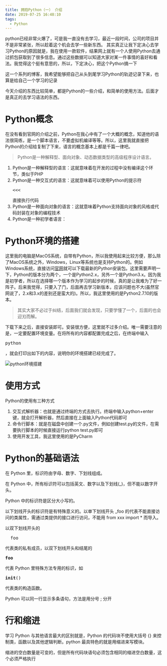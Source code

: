 ```yaml
---
title: 拥抱Python（一） 介绍
date: 2019-07-25 16:48:10
tags:
  - Python
---
```

<!--more-->
python已经非常火爆了，可是我一直没有去学习，最近一段时间，公司的项目并不是非常紧张，所以趁着这个机会去学一些新东西。
其实真正让我下定决心去学习Python的原因就是，我在使用一款软件，结果网上就有一个人使用Python去通过抓包获取到了很多信息。通过这些数据可以知道大家对某一件事情的喜好和看法。我觉得这个挺有意思的，所以，下定决心，把这个Python搞一下

这一个系列的博客，我希望能够把自己从头到尾学习Python的轨迹记录下来，也算是给自己一个学习的记录

今天介绍的东西比较简单，都是Python的一些介绍，和简单的使用方法。后面才是真正的去学习语法的东西。

# Python概念

在没有看到官网的介绍之前，Python在我心中有了一个大概的概念，知道他的语法很简练，是一个脚本语言，不要虚拟机编译等等。所以，这里我就直接把Python的介绍给复制了下来，语言的概念基本上都是千篇一律吧。

> Python是一种解释型、面向对象、动态数据类型的高级程序设计语言。

1. Python是一种解释型的语言：这就意味着在开发的过程中没有编译这个环节，类似于PHP
2. Python是一种交互式的语言：这就意味着可以使用Python的提示符<pre><<<</pre>直接执行代码
3. Python是一种面向对象的语言：这就意味着Python支持面向对象的风格或代码封装在对象的编程技术
4. Python是一种初学者语言：

# Python环境的搭建

这里我的电脑是MacOS系统，自带有Python，所以我使用起来比较方便，那么除了MacOS系统之外，Windows，Linux等系统也是支持Python的。例如Windows系统，直接访问[官网](https://wwww.python.org/)就可以下载最新的Python安装包。这里需要声明一下，Python的版本分为两个，一个是Python2.x，另外一个是Python3.x。因为我是初学者，所以在选择哪一个版本作为学习的起步的时候，真的是让我难为了好一阵子。后来我觉得，只要入了门，后面再去学习新版本，应该问题也不大(虽然官网说了，2.x和3.x的差别还是蛮大的)。所以，我这里使用的是Python2.7.10的版本。

> 其实大家不必过于纠结，后面我们就会发现，只要学懂了一个，后面的也会迎刃而解。

下载下来之后，直接安装即可。安装很方便，这里就不过多介绍。唯一需要注意的是，一定要配置环境变量。在将所有的内容都配置完成之后，在终端中输入<pre>python</pre>，就会打印出如下的内容，说明你的环境搭建已经完成了。

![python环境搭建](/assets/python01/python01.png)

# 使用方式

Python的使用有三种方式
1. 交互式解析器：也就是通过终端的方式去执行。终端中输入python+enter键，就会打开解析器，然后直接在上面输入Python代码即可
2. 命令行脚本：就是在磁盘中创建一个.py文件，例如创建test.py的文件，在需要执行脚本的时候直接运行python test.py即可
3. 使用开发工具，我这里使用的是PyCharm


# Python的基础语法

在 Python 里，标识符由字母、数字、下划线组成。

在 Python 中，所有标识符可以包括英文、数字以及下划线(_)，但不能以数字开头。

Python 中的标识符是区分大小写的。

以下划线开头的标识符是有特殊意义的。以单下划线开头 _foo 的代表不能直接访问的类属性，需通过类提供的接口进行访问，不能用 from xxx import * 而导入。

以双下划线开头的 <pre>__foo</pre> 代表类的私有成员，以双下划线开头和结尾的 <pre>__foo__</pre> 代表 Python 里特殊方法专用的标识，如 <pre>__init__()</pre> 代表类的构造函数。

Python 可以同一行显示多条语句，方法是用分号 ; 分开

# 行和缩进 

学习 Python 与其他语言最大的区别就是，Python 的代码块不使用大括号 {} 来控制类，函数以及其他逻辑判断。python 最具特色的就是用缩进来写模块。

缩进的空白数量是可变的，但是所有代码块语句必须包含相同的缩进空白数量，这个必须严格执行

